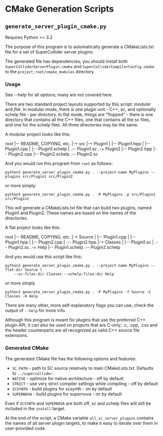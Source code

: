 # CMake Generation Scripts

## `generate_server_plugin_cmake.py`

Requires Python >= 3.2

The purpose of this program is to automatically generate a CMakeLists.txt file for a set of
SuperCollider server plugins.

The generated file has dependencies; you should install both `SuperColliderServerPlugin.cmake` and
`SuperColliderCompilerConfig.cmake` to the `project_root/cmake_modules` directory.

### Usage

See --help for all options; many are not covered here.

There are two standard project layouts supported by this script: *modular* and *flat*. In modular
mode, there is one plugin unit - C++, sc, and optionally schelp file - per directory. In flat mode,
things are "flopped" - there is one directory that contains all the C++ files, one that contains all
the sc files, and one for the schelp files. All three directories may be the same.

A modular project looks like this:

  root
  |-- README, COPYING, etc.
  |-+ src
    |-+ Plugin1
    | |-- Plugin1.hpp
    | |-- Plugin1.cpp
    | |-- Plugin1.schelp
    | .-- Plugin1.sc
    .-+ Plugin2
      |-- Plugin2.hpp
      |-- Plugin2.cpp
      |-- Plugin2.schelp
      .-- Plugin2.sc

And you would run this program from `root` as follows:

    python3 generate_server_plugin_cmake.py . --project-name MyPlugins --plugins src/Plugin1 src/Plugin2

or more simply:

    python3 generate_server_plugin_cmake.py . -P MyPlugins -p src/Plugin1 src/Plugin2

This will generate a CMakeLists.txt file that can build two plugins, named Plugin1 and Plugin2.
These names are based on the names of the directories.

A flat project looks like this:

  root
  |-- README, COPYING, etc.
  |-+ Source
  | |-- Plugin1.cpp
  | |-- Plugin1.hpp
  | |-- Plugin2.cpp
  | .-- Plugin2.hpp
  |-+ Classes
  | |-- Plugin1.sc
  | .-- Plugin2.sc
  .-+ Help
    |-- Plugin1.schelp
    .-- Plugin2.schelp

And you would use this script like this:

    python3 generate_server_plugin_cmake.py . --project-name MyPlugins --flat-dir Source \
        --sc-files-dir Classes --schelp-files-dir Help

or more simply

    python3 generate_server_plugin_cmake.py . -P MyPlugins -f Source -C Classes -H Help

There are many other, more self-explanatory flags you can use; check the output of `--help` for more
info.

Although this program is meant for plugins that use the preferred C++ plugin API, it can also be
used on projects that are C-only; .c, .cpp, .cxx and the header counterparts are all recognized as
valid C++ source file extensions.

### Generated CMake

The generated CMake file has the following options and features:

- `SC_PATH` - path to SC source relatively to main CMakeLists.txt. Defaults to `../supercollider`.
- `NATIVE` - optimize for native architecture - off by default
- `STRICT` - use very strict compiler settings while compiling - off by default
- `SCSYNTH` - build plugins for scsynth - on by default
- `SUPERNOVA` - build plugins for supernova - on by default

Even if `SCSYNTH` and `SUPERNOVA` are both off, sc and schelp files will still be included in the
`install` target.

At the end of the script, a CMake variable `all_sc_server_plugins` contains the names of all server
plugin targets, to make it easy to iterate over them in user-provided code.

